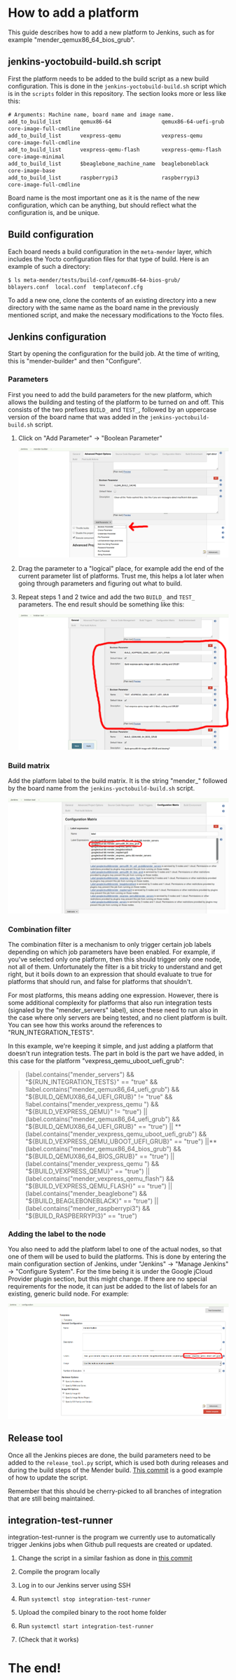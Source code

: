 # How to add a platform

This guide describes how to add a new platform to Jenkins, such as for example
"mender_qemux86_64_bios_grub".


## jenkins-yoctobuild-build.sh script

First the platform needs to be added to the build script as a new build
configuration. This is done in the `jenkins-yoctobuild-build.sh` script which is
in the `scripts` folder in this repository. The section looks more or less like
this:

```
# Arguments: Machine name, board name and image name.
add_to_build_list      qemux86-64                qemux86-64-uefi-grub           core-image-full-cmdline
add_to_build_list      vexpress-qemu             vexpress-qemu                  core-image-full-cmdline
add_to_build_list      vexpress-qemu-flash       vexpress-qemu-flash            core-image-minimal
add_to_build_list      $beaglebone_machine_name  beagleboneblack                core-image-base
add_to_build_list      raspberrypi3              raspberrypi3                   core-image-full-cmdline
```

Board name is the most important one as it is the name of the new configuration,
which can be anything, but should reflect what the configuration is, and be
unique.


## Build configuration

Each board needs a build configuration in the `meta-mender` layer, which
includes the Yocto configuration files for that type of build. Here is an
example of such a directory:

```
$ ls meta-mender/tests/build-conf/qemux86-64-bios-grub/
bblayers.conf  local.conf  templateconf.cfg
```

To add a new one, clone the contents of an existing directory into a new
directory with the same name as the board name in the previously mentioned
script, and make the necessary modifications to the Yocto files.


## Jenkins configuration

Start by opening the configuration for the build job. At the time of writing,
this is "mender-builder" and then "Configure".

### Parameters

First you need to add the build parameters for the new platform, which allows
the building and testing of the platform to be turned on and off. This consists
of the two prefixes `BUILD_` and `TEST_`, followed by an uppercase version of
the board name that was added in the `jenkins-yoctobuild-build.sh` script.

1. Click on "Add Parameter" -> "Boolean Parameter"

   ![Add Boolean Parameter](images/add-boolean-parameter.png)

2. Drag the parameter to a "logical" place, for example add the end of the
   current parameter list of platforms. Trust me, this helps a lot later when
   going through parameters and figuring out what to build.

3. Repeat steps 1 and 2 twice and add the two `BUILD_` and `TEST_`
   parameters. The end result should be something like this:

   ![Add Jenkins parameters](images/adding-jenkins-parameters.png)

### Build matrix

Add the platform label to the build matrix. It is the string "mender_" followed
by the board name from the `jenkins-yoctobuild-build.sh` script.

![Jenkins matrix](images/jenkins-matrix.png)

### Combination filter

The combination filter is a mechanism to only trigger certain job labels
depending on which job parameters have been enabled. For example, if you've
selected only one platform, then this should trigger only one node, not all of
them. Unfortunately the filter is a bit tricky to understand and get right, but
it boils down to an expression that should evaluate to true for platforms that
should run, and false for platforms that shouldn't.

For most platforms, this means adding one expression. However, there is some
additional complexity for platforms that also run integration tests (signaled by
the "mender_servers" label), since these need to run also in the case where only
servers are being tested, and no client platform is built. You can see how this
works around the references to "RUN_INTEGRATION_TESTS".

In this example, we're keeping it simple, and just adding a platform that
doesn't run integration tests. The part in bold is the part we have added, in
this case for the platform "vexpress_qemu_uboot_uefi_grub":

> (label.contains("mender_servers") && "${RUN_INTEGRATION_TESTS}" == "true" && !label.contains("mender_qemux86_64_uefi_grub") && "${BUILD_QEMUX86_64_UEFI_GRUB}" != "true" && !label.contains("mender_vexpress_qemu ") && "${BUILD_VEXPRESS_QEMU}" != "true") || (label.contains("mender_qemux86_64_uefi_grub") && "${BUILD_QEMUX86_64_UEFI_GRUB}" == "true") || **(label.contains("mender_vexpress_qemu_uboot_uefi_grub") && "${BUILD_VEXPRESS_QEMU_UBOOT_UEFI_GRUB}" == "true") ||** (label.contains("mender_qemux86_64_bios_grub") && "${BUILD_QEMUX86_64_BIOS_GRUB}" == "true") || (label.contains("mender_vexpress_qemu ") && "${BUILD_VEXPRESS_QEMU}" == "true") || (label.contains("mender_vexpress_qemu_flash") && "${BUILD_VEXPRESS_QEMU_FLASH}" == "true") || (label.contains("mender_beaglebone") && "${BUILD_BEAGLEBONEBLACK}" == "true") || (label.contains("mender_raspberrypi3") && "${BUILD_RASPBERRYPI3}" == "true")

### Adding the label to the node

You also need to add the platform label to one of the actual nodes, so that one
of them will be used to build the platforms. This is done by entering the main
configuration section of Jenkins, under "Jenkins" -> "Manage Jenkins" ->
"Configure System". For the time being it is under the Google jCloud Provider
plugin section, but this might change. If there are no special requirements for
the node, it can just be added to the list of labels for an existing, generic
build node. For example:

![Adding node label](images/adding-node-label.png)


## Release tool

Once all the Jenkins pieces are done, the build parameters need to be added to
the `release_tool.py` script, which is used both during releases and during the
build steps of the Mender build. [This
commit](https://github.com/mendersoftware/integration/commit/1cb19e63e27d1d791b02bdb7340d991e71cc37f7)
is a good example of how to update the script.

Remember that this should be cherry-picked to all branches of integration that
are still being maintained.


## integration-test-runner

integration-test-runner is the program we currently use to automatically trigger
Jenkins jobs when Github pull requests are created or updated.

1. Change the script in a similar fashion as done in [this
commit](https://github.com/mendersoftware/integration-test-runner/commit/8e01cb8595bb0e56fbdb1b4416c603134f554402)

2. Compile the program locally

3. Log in to our Jenkins server using SSH

4. Run `systemctl stop integration-test-runner`

5. Upload the compiled binary to the root home folder

6. Run `systemctl start integration-test-runner`

7. (Check that it works)


# The end!
